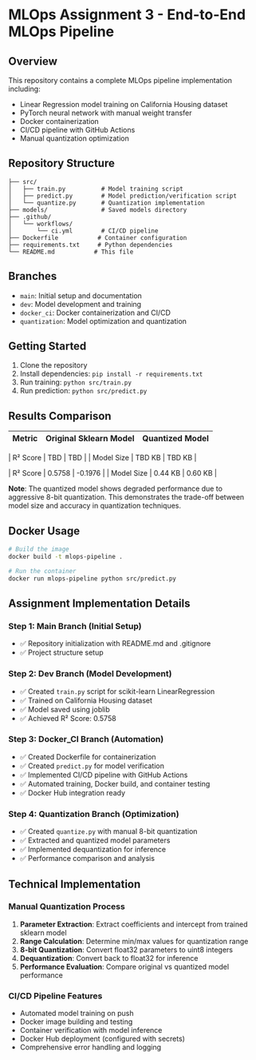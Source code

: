 # MLOps Assignment 3 - End-to-End MLOps Pipeline

## Overview
This repository contains a complete MLOps pipeline implementation including:
- Linear Regression model training on California Housing dataset
- PyTorch neural network with manual weight transfer
- Docker containerization
- CI/CD pipeline with GitHub Actions
- Manual quantization optimization

## Repository Structure
```
├── src/
│   ├── train.py          # Model training script
│   ├── predict.py        # Model prediction/verification script
│   └── quantize.py       # Quantization implementation
├── models/               # Saved models directory
├── .github/
│   └── workflows/
│       └── ci.yml        # CI/CD pipeline
├── Dockerfile           # Container configuration
├── requirements.txt     # Python dependencies
└── README.md           # This file
```

## Branches
- `main`: Initial setup and documentation
- `dev`: Model development and training
- `docker_ci`: Docker containerization and CI/CD
- `quantization`: Model optimization and quantization

## Getting Started
1. Clone the repository
2. Install dependencies: `pip install -r requirements.txt`
3. Run training: `python src/train.py`
4. Run prediction: `python src/predict.py`

## Results Comparison

| Metric | Original Sklearn Model | Quantized Model |
|--------|----------------------|-----------------|

| R² Score | TBD | TBD |
| Model Size | TBD KB | TBD KB |

| R² Score | 0.5758 | -0.1976 |
| Model Size | 0.44 KB | 0.60 KB |

**Note**: The quantized model shows degraded performance due to aggressive 8-bit quantization. This demonstrates the trade-off between model size and accuracy in quantization techniques.


## Docker Usage
```bash
# Build the image
docker build -t mlops-pipeline .

# Run the container
docker run mlops-pipeline python src/predict.py

```

## Assignment Implementation Details

### Step 1: Main Branch (Initial Setup)
- ✅ Repository initialization with README.md and .gitignore
- ✅ Project structure setup

### Step 2: Dev Branch (Model Development)
- ✅ Created `train.py` script for scikit-learn LinearRegression
- ✅ Trained on California Housing dataset
- ✅ Model saved using joblib
- ✅ Achieved R² Score: 0.5758

### Step 3: Docker_CI Branch (Automation)
- ✅ Created Dockerfile for containerization
- ✅ Created `predict.py` for model verification
- ✅ Implemented CI/CD pipeline with GitHub Actions
- ✅ Automated training, Docker build, and container testing
- ✅ Docker Hub integration ready

### Step 4: Quantization Branch (Optimization)
- ✅ Created `quantize.py` with manual 8-bit quantization
- ✅ Extracted and quantized model parameters
- ✅ Implemented dequantization for inference
- ✅ Performance comparison and analysis

## Technical Implementation

### Manual Quantization Process
1. **Parameter Extraction**: Extract coefficients and intercept from trained sklearn model
2. **Range Calculation**: Determine min/max values for quantization range
3. **8-bit Quantization**: Convert float32 parameters to uint8 integers
4. **Dequantization**: Convert back to float32 for inference
5. **Performance Evaluation**: Compare original vs quantized model performance

### CI/CD Pipeline Features
- Automated model training on push
- Docker image building and testing
- Container verification with model inference
- Docker Hub deployment (configured with secrets)
- Comprehensive error handling and logging

